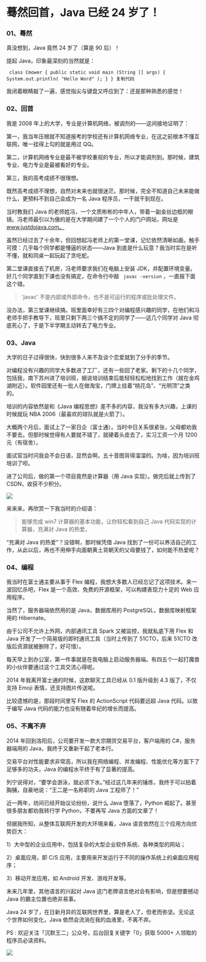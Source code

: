 # 蓦然回首，Java 已经 24 岁了！ #

### 01、蓦然 ###

真没想到，Java 竟然 24 岁了（算是 90 后）！

提起 Java，印象最深刻的当然就是：

` class Cmower { public static void main (String [] args) { System.out.println( "Hello Word" ); } } 复制代码`

我闭着眼睛敲了一遍，感觉指尖与键盘又呼应到了：还是那种熟悉的感觉！

### 02、回首 ###

我是 2008 年上的大学，专业是计算机网络，被调剂的——这间接地证明了：

第一，我当年压根就不知道报考的学校还有计算机网络专业，在这之前根本不懂互联网，唯一挂得上勾的就是用过 QQ。

第二，计算机网络专业是最不被学校重视的专业，所以才能调剂到。那时候，建筑专业、电力专业是最被看好的专业。

第三，我的高考成绩不很理想。

既然高考成绩不理想，自然对未来也就很迷茫。那时候，完全不知道自己未来能做什么，更预料不到自己会成为一名 Java 程序员，一干就干到现在。

当时教我们 Java 的老师姓冯，一个文质彬彬的中年人，带着一副金丝边框的眼镜。冯老师最引以为傲的是在大学期间建了一个个人的门户网站，网址是 www.justdojava.com。

虽然已经过去了十余年，但回想起冯老师上的第一堂课，记忆依然清晰如画，触手可摸：几乎每个同学都是懵逼的状态——Java 到底是什么玩意？我当时实在是听不懂，就和同桌一起玩起了贪吃蛇。

第二堂课直接去了机房，冯老师要求我们在电脑上安装 JDK，并配置环境变量。好几个同学直到下课也没有搞定，在命令行中敲 ` javac -version` ，一直报下面这个错。

> 
> 
> 
> 'javac' 不是内部或外部命令，也不是可运行的程序或批处理文件。
> 
> 

没办法，第三堂课继续搞。班里面幸好有三四个对编程感兴趣的同学，在他们和冯老师手把手教导下，班里只剩下两三个搞不定的同学了——这几个同学对 Java 彻底死心了，于是下半学期主动转去了电力专业。

### 03、Java ###

大学的日子过得很快，快到很多人来不及谈个恋爱就到了分手的季节。

对编程没有兴趣的同学大多数进了工厂，还有一些回了老家。剩下的十几个同学，包括我，南下苏州进了培训班，据说培训结束后能轻轻松松地找到工作（就在金鸡湖附近）。软件园里还有一批人在做淘宝，门牌上挂着“桃花岛”、“光明顶”之类的。

培训的内容依然是和《Java 编程思想》差不多的内容，我没有多大兴趣，上课的时候就玩 NBA 2006（最喜欢的球队就是火箭了）。

大概两个月后，面试上了一家日企（富士通）。当时中日关系很紧张，父母都劝我不要去。但那时候觉得有人要就不错了，就硬着头皮去了，实习工资一个月 1200 元（有宿舍）。

面试官当时问我会不会日语，显然会啊，五十音图背得溜溜的。为啥，因为培训班培训了呗。

进了公司后，做的第一个项目竟然是计算器（用 Java 实现）。做完后就上传到了 CSDN，收获不少积分。

![](https://user-gold-cdn.xitu.io/2019/6/3/16b1a63aa3cec700?imageView2/0/w/1280/h/960/ignore-error/1)

来来来，再欣赏一下我当时的介绍语：

> 
> 
> 
> 能够完成 win7 计算器的基本功能，让你轻松看到自己 Java 代码实现的计算器，充满对 Java 的热爱。
> 
> 

“充满对 Java 的热爱”？没错啊，那时候凭借 Java 找到了一份可以养活自己的工作，从此以后，再也不用伸手向面朝黄土背朝天的父母要钱了，如何能不热爱呢？

### 04、编程 ###

我当时在富士通主要从事于 Flex 编程，我想大多数人已经忘记了这项技术。来一波回忆杀吧，Flex 是一个高效、免费的开源框架，可以构建表现力十足的 Web 应用程序。

当然了，服务器端依然用的是 Java，数据库用的 PostgreSQL，数据库映射框架用的 Hibernate。

由于公司不允许上外网，内部通讯工具 Spark 又被监控，我就私底下用 Flex 和 Java 开发了一个简易版的即时通讯工具（当时上传到了 51CTO，后来 51CTO 改版后资源就被删除了，好可惜）。

每天早上到办公室，第一件事就是在我电脑上启动服务器端。有四五个一起打魔兽的小伙伴要通过这个工具交流心得呢。

2014 年我离开富士通的时候，这款聊天工具已经从 0.1 版升级到 4.3 版了，不仅支持 Emoji 表情，还支持图片传送呢。

比较遗憾的是，那段时间里写 Flex 的 ActionScript 代码要远超 Java 代码。以致于编写 Java 代码的能力也没有随着年纪的增长而提高。

### 05、不离不弃 ###

2014 年回到洛阳后，公司要开发一款大宗期货交易平台，客户端用的 C#，服务器端用的 Java，我终于又重新干起了老本行。

交易平台对性能要求非常高，所以我在网络编程、并发编程、性能优化等方面下了足够多的功夫，Java 的编程水平终于有了显著的提高。

列宁说得对，“要学会游泳，就必须下水。”经过这几年来的锤炼，我终于可以拍着胸脯，自豪地说：“王二是一名称职的 Java 工程师了！”

近一两年，坊间已经开始议论纷纷，说什么 Java 堕落了，Python 崛起了。甚至很多朋友都劝我转行学 Python，不要再写 Java 方面的文章了！

但据我所知，从整体互联网开发的大环境来看，Java 语言依然在三个应用方向优势巨大：

1）大中型的企业应用中，包括复杂的大型企业软件系统、各种类型的网站；

2）桌面应用，即 C/S 应用，主要用来开发运行于不同的操作系统上的桌面应用程序；

3）移动开发应用，如 Android 开发、游戏开发等。

未来几年里，其他语言的兴起对 Java 这门老牌语言绝对会有影响，但是想要撼动 Java 的霸主位置也绝非易事。

Java 24 岁了，在日新月异的互联网世界里，算是老人了，但老而弥坚。无论这个世界如何变化，Java 依然会流淌在我的血液里，不离不弃。

PS : 欢迎关注「沉默王二」公众号，后台回复关键字「0」获取 5000+ 人领取的程序员必读资料。

![](https://user-gold-cdn.xitu.io/2019/6/3/16b1a63a997eac84?imageView2/0/w/1280/h/960/ignore-error/1)